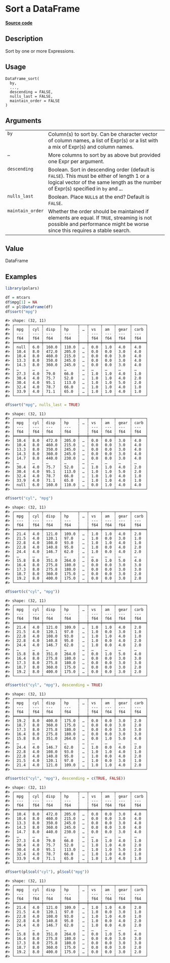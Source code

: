 

# Sort a DataFrame

[**Source code**](https://github.com/pola-rs/r-polars/tree/main/R/dataframe__frame.R#L677)

## Description

Sort by one or more Expressions.

## Usage

<pre><code class='language-R'>DataFrame_sort(
  by,
  ...,
  descending = FALSE,
  nulls_last = FALSE,
  maintain_order = FALSE
)
</code></pre>

## Arguments

<table>
<tr>
<td style="white-space: nowrap; font-family: monospace; vertical-align: top">
<code id="DataFrame_sort_:_by">by</code>
</td>
<td>
Column(s) to sort by. Can be character vector of column names, a list of
Expr(s) or a list with a mix of Expr(s) and column names.
</td>
</tr>
<tr>
<td style="white-space: nowrap; font-family: monospace; vertical-align: top">
<code id="DataFrame_sort_:_...">…</code>
</td>
<td>
More columns to sort by as above but provided one Expr per argument.
</td>
</tr>
<tr>
<td style="white-space: nowrap; font-family: monospace; vertical-align: top">
<code id="DataFrame_sort_:_descending">descending</code>
</td>
<td>
Boolean. Sort in descending order (default is <code>FALSE</code>). This
must be either of length 1 or a logical vector of the same length as the
number of Expr(s) specified in <code>by</code> and <code>…</code>.
</td>
</tr>
<tr>
<td style="white-space: nowrap; font-family: monospace; vertical-align: top">
<code id="DataFrame_sort_:_nulls_last">nulls_last</code>
</td>
<td>
Boolean. Place <code>NULL</code>s at the end? Default is
<code>FALSE</code>.
</td>
</tr>
<tr>
<td style="white-space: nowrap; font-family: monospace; vertical-align: top">
<code id="DataFrame_sort_:_maintain_order">maintain_order</code>
</td>
<td>
Whether the order should be maintained if elements are equal. If
<code>TRUE</code>, streaming is not possible and performance might be
worse since this requires a stable search.
</td>
</tr>
</table>

## Value

DataFrame

## Examples

``` r
library(polars)

df = mtcars
df$mpg[1] = NA
df = pl$DataFrame(df)
df$sort("mpg")
```

    #> shape: (32, 11)
    #> ┌──────┬─────┬───────┬───────┬───┬─────┬─────┬──────┬──────┐
    #> │ mpg  ┆ cyl ┆ disp  ┆ hp    ┆ … ┆ vs  ┆ am  ┆ gear ┆ carb │
    #> │ ---  ┆ --- ┆ ---   ┆ ---   ┆   ┆ --- ┆ --- ┆ ---  ┆ ---  │
    #> │ f64  ┆ f64 ┆ f64   ┆ f64   ┆   ┆ f64 ┆ f64 ┆ f64  ┆ f64  │
    #> ╞══════╪═════╪═══════╪═══════╪═══╪═════╪═════╪══════╪══════╡
    #> │ null ┆ 6.0 ┆ 160.0 ┆ 110.0 ┆ … ┆ 0.0 ┆ 1.0 ┆ 4.0  ┆ 4.0  │
    #> │ 10.4 ┆ 8.0 ┆ 472.0 ┆ 205.0 ┆ … ┆ 0.0 ┆ 0.0 ┆ 3.0  ┆ 4.0  │
    #> │ 10.4 ┆ 8.0 ┆ 460.0 ┆ 215.0 ┆ … ┆ 0.0 ┆ 0.0 ┆ 3.0  ┆ 4.0  │
    #> │ 13.3 ┆ 8.0 ┆ 350.0 ┆ 245.0 ┆ … ┆ 0.0 ┆ 0.0 ┆ 3.0  ┆ 4.0  │
    #> │ 14.3 ┆ 8.0 ┆ 360.0 ┆ 245.0 ┆ … ┆ 0.0 ┆ 0.0 ┆ 3.0  ┆ 4.0  │
    #> │ …    ┆ …   ┆ …     ┆ …     ┆ … ┆ …   ┆ …   ┆ …    ┆ …    │
    #> │ 27.3 ┆ 4.0 ┆ 79.0  ┆ 66.0  ┆ … ┆ 1.0 ┆ 1.0 ┆ 4.0  ┆ 1.0  │
    #> │ 30.4 ┆ 4.0 ┆ 75.7  ┆ 52.0  ┆ … ┆ 1.0 ┆ 1.0 ┆ 4.0  ┆ 2.0  │
    #> │ 30.4 ┆ 4.0 ┆ 95.1  ┆ 113.0 ┆ … ┆ 1.0 ┆ 1.0 ┆ 5.0  ┆ 2.0  │
    #> │ 32.4 ┆ 4.0 ┆ 78.7  ┆ 66.0  ┆ … ┆ 1.0 ┆ 1.0 ┆ 4.0  ┆ 1.0  │
    #> │ 33.9 ┆ 4.0 ┆ 71.1  ┆ 65.0  ┆ … ┆ 1.0 ┆ 1.0 ┆ 4.0  ┆ 1.0  │
    #> └──────┴─────┴───────┴───────┴───┴─────┴─────┴──────┴──────┘

``` r
df$sort("mpg", nulls_last = TRUE)
```

    #> shape: (32, 11)
    #> ┌──────┬─────┬───────┬───────┬───┬─────┬─────┬──────┬──────┐
    #> │ mpg  ┆ cyl ┆ disp  ┆ hp    ┆ … ┆ vs  ┆ am  ┆ gear ┆ carb │
    #> │ ---  ┆ --- ┆ ---   ┆ ---   ┆   ┆ --- ┆ --- ┆ ---  ┆ ---  │
    #> │ f64  ┆ f64 ┆ f64   ┆ f64   ┆   ┆ f64 ┆ f64 ┆ f64  ┆ f64  │
    #> ╞══════╪═════╪═══════╪═══════╪═══╪═════╪═════╪══════╪══════╡
    #> │ 10.4 ┆ 8.0 ┆ 472.0 ┆ 205.0 ┆ … ┆ 0.0 ┆ 0.0 ┆ 3.0  ┆ 4.0  │
    #> │ 10.4 ┆ 8.0 ┆ 460.0 ┆ 215.0 ┆ … ┆ 0.0 ┆ 0.0 ┆ 3.0  ┆ 4.0  │
    #> │ 13.3 ┆ 8.0 ┆ 350.0 ┆ 245.0 ┆ … ┆ 0.0 ┆ 0.0 ┆ 3.0  ┆ 4.0  │
    #> │ 14.3 ┆ 8.0 ┆ 360.0 ┆ 245.0 ┆ … ┆ 0.0 ┆ 0.0 ┆ 3.0  ┆ 4.0  │
    #> │ 14.7 ┆ 8.0 ┆ 440.0 ┆ 230.0 ┆ … ┆ 0.0 ┆ 0.0 ┆ 3.0  ┆ 4.0  │
    #> │ …    ┆ …   ┆ …     ┆ …     ┆ … ┆ …   ┆ …   ┆ …    ┆ …    │
    #> │ 30.4 ┆ 4.0 ┆ 75.7  ┆ 52.0  ┆ … ┆ 1.0 ┆ 1.0 ┆ 4.0  ┆ 2.0  │
    #> │ 30.4 ┆ 4.0 ┆ 95.1  ┆ 113.0 ┆ … ┆ 1.0 ┆ 1.0 ┆ 5.0  ┆ 2.0  │
    #> │ 32.4 ┆ 4.0 ┆ 78.7  ┆ 66.0  ┆ … ┆ 1.0 ┆ 1.0 ┆ 4.0  ┆ 1.0  │
    #> │ 33.9 ┆ 4.0 ┆ 71.1  ┆ 65.0  ┆ … ┆ 1.0 ┆ 1.0 ┆ 4.0  ┆ 1.0  │
    #> │ null ┆ 6.0 ┆ 160.0 ┆ 110.0 ┆ … ┆ 0.0 ┆ 1.0 ┆ 4.0  ┆ 4.0  │
    #> └──────┴─────┴───────┴───────┴───┴─────┴─────┴──────┴──────┘

``` r
df$sort("cyl", "mpg")
```

    #> shape: (32, 11)
    #> ┌──────┬─────┬───────┬───────┬───┬─────┬─────┬──────┬──────┐
    #> │ mpg  ┆ cyl ┆ disp  ┆ hp    ┆ … ┆ vs  ┆ am  ┆ gear ┆ carb │
    #> │ ---  ┆ --- ┆ ---   ┆ ---   ┆   ┆ --- ┆ --- ┆ ---  ┆ ---  │
    #> │ f64  ┆ f64 ┆ f64   ┆ f64   ┆   ┆ f64 ┆ f64 ┆ f64  ┆ f64  │
    #> ╞══════╪═════╪═══════╪═══════╪═══╪═════╪═════╪══════╪══════╡
    #> │ 21.4 ┆ 4.0 ┆ 121.0 ┆ 109.0 ┆ … ┆ 1.0 ┆ 1.0 ┆ 4.0  ┆ 2.0  │
    #> │ 21.5 ┆ 4.0 ┆ 120.1 ┆ 97.0  ┆ … ┆ 1.0 ┆ 0.0 ┆ 3.0  ┆ 1.0  │
    #> │ 22.8 ┆ 4.0 ┆ 108.0 ┆ 93.0  ┆ … ┆ 1.0 ┆ 1.0 ┆ 4.0  ┆ 1.0  │
    #> │ 22.8 ┆ 4.0 ┆ 140.8 ┆ 95.0  ┆ … ┆ 1.0 ┆ 0.0 ┆ 4.0  ┆ 2.0  │
    #> │ 24.4 ┆ 4.0 ┆ 146.7 ┆ 62.0  ┆ … ┆ 1.0 ┆ 0.0 ┆ 4.0  ┆ 2.0  │
    #> │ …    ┆ …   ┆ …     ┆ …     ┆ … ┆ …   ┆ …   ┆ …    ┆ …    │
    #> │ 15.8 ┆ 8.0 ┆ 351.0 ┆ 264.0 ┆ … ┆ 0.0 ┆ 1.0 ┆ 5.0  ┆ 4.0  │
    #> │ 16.4 ┆ 8.0 ┆ 275.8 ┆ 180.0 ┆ … ┆ 0.0 ┆ 0.0 ┆ 3.0  ┆ 3.0  │
    #> │ 17.3 ┆ 8.0 ┆ 275.8 ┆ 180.0 ┆ … ┆ 0.0 ┆ 0.0 ┆ 3.0  ┆ 3.0  │
    #> │ 18.7 ┆ 8.0 ┆ 360.0 ┆ 175.0 ┆ … ┆ 0.0 ┆ 0.0 ┆ 3.0  ┆ 2.0  │
    #> │ 19.2 ┆ 8.0 ┆ 400.0 ┆ 175.0 ┆ … ┆ 0.0 ┆ 0.0 ┆ 3.0  ┆ 2.0  │
    #> └──────┴─────┴───────┴───────┴───┴─────┴─────┴──────┴──────┘

``` r
df$sort(c("cyl", "mpg"))
```

    #> shape: (32, 11)
    #> ┌──────┬─────┬───────┬───────┬───┬─────┬─────┬──────┬──────┐
    #> │ mpg  ┆ cyl ┆ disp  ┆ hp    ┆ … ┆ vs  ┆ am  ┆ gear ┆ carb │
    #> │ ---  ┆ --- ┆ ---   ┆ ---   ┆   ┆ --- ┆ --- ┆ ---  ┆ ---  │
    #> │ f64  ┆ f64 ┆ f64   ┆ f64   ┆   ┆ f64 ┆ f64 ┆ f64  ┆ f64  │
    #> ╞══════╪═════╪═══════╪═══════╪═══╪═════╪═════╪══════╪══════╡
    #> │ 21.4 ┆ 4.0 ┆ 121.0 ┆ 109.0 ┆ … ┆ 1.0 ┆ 1.0 ┆ 4.0  ┆ 2.0  │
    #> │ 21.5 ┆ 4.0 ┆ 120.1 ┆ 97.0  ┆ … ┆ 1.0 ┆ 0.0 ┆ 3.0  ┆ 1.0  │
    #> │ 22.8 ┆ 4.0 ┆ 108.0 ┆ 93.0  ┆ … ┆ 1.0 ┆ 1.0 ┆ 4.0  ┆ 1.0  │
    #> │ 22.8 ┆ 4.0 ┆ 140.8 ┆ 95.0  ┆ … ┆ 1.0 ┆ 0.0 ┆ 4.0  ┆ 2.0  │
    #> │ 24.4 ┆ 4.0 ┆ 146.7 ┆ 62.0  ┆ … ┆ 1.0 ┆ 0.0 ┆ 4.0  ┆ 2.0  │
    #> │ …    ┆ …   ┆ …     ┆ …     ┆ … ┆ …   ┆ …   ┆ …    ┆ …    │
    #> │ 15.8 ┆ 8.0 ┆ 351.0 ┆ 264.0 ┆ … ┆ 0.0 ┆ 1.0 ┆ 5.0  ┆ 4.0  │
    #> │ 16.4 ┆ 8.0 ┆ 275.8 ┆ 180.0 ┆ … ┆ 0.0 ┆ 0.0 ┆ 3.0  ┆ 3.0  │
    #> │ 17.3 ┆ 8.0 ┆ 275.8 ┆ 180.0 ┆ … ┆ 0.0 ┆ 0.0 ┆ 3.0  ┆ 3.0  │
    #> │ 18.7 ┆ 8.0 ┆ 360.0 ┆ 175.0 ┆ … ┆ 0.0 ┆ 0.0 ┆ 3.0  ┆ 2.0  │
    #> │ 19.2 ┆ 8.0 ┆ 400.0 ┆ 175.0 ┆ … ┆ 0.0 ┆ 0.0 ┆ 3.0  ┆ 2.0  │
    #> └──────┴─────┴───────┴───────┴───┴─────┴─────┴──────┴──────┘

``` r
df$sort(c("cyl", "mpg"), descending = TRUE)
```

    #> shape: (32, 11)
    #> ┌──────┬─────┬───────┬───────┬───┬─────┬─────┬──────┬──────┐
    #> │ mpg  ┆ cyl ┆ disp  ┆ hp    ┆ … ┆ vs  ┆ am  ┆ gear ┆ carb │
    #> │ ---  ┆ --- ┆ ---   ┆ ---   ┆   ┆ --- ┆ --- ┆ ---  ┆ ---  │
    #> │ f64  ┆ f64 ┆ f64   ┆ f64   ┆   ┆ f64 ┆ f64 ┆ f64  ┆ f64  │
    #> ╞══════╪═════╪═══════╪═══════╪═══╪═════╪═════╪══════╪══════╡
    #> │ 19.2 ┆ 8.0 ┆ 400.0 ┆ 175.0 ┆ … ┆ 0.0 ┆ 0.0 ┆ 3.0  ┆ 2.0  │
    #> │ 18.7 ┆ 8.0 ┆ 360.0 ┆ 175.0 ┆ … ┆ 0.0 ┆ 0.0 ┆ 3.0  ┆ 2.0  │
    #> │ 17.3 ┆ 8.0 ┆ 275.8 ┆ 180.0 ┆ … ┆ 0.0 ┆ 0.0 ┆ 3.0  ┆ 3.0  │
    #> │ 16.4 ┆ 8.0 ┆ 275.8 ┆ 180.0 ┆ … ┆ 0.0 ┆ 0.0 ┆ 3.0  ┆ 3.0  │
    #> │ 15.8 ┆ 8.0 ┆ 351.0 ┆ 264.0 ┆ … ┆ 0.0 ┆ 1.0 ┆ 5.0  ┆ 4.0  │
    #> │ …    ┆ …   ┆ …     ┆ …     ┆ … ┆ …   ┆ …   ┆ …    ┆ …    │
    #> │ 24.4 ┆ 4.0 ┆ 146.7 ┆ 62.0  ┆ … ┆ 1.0 ┆ 0.0 ┆ 4.0  ┆ 2.0  │
    #> │ 22.8 ┆ 4.0 ┆ 108.0 ┆ 93.0  ┆ … ┆ 1.0 ┆ 1.0 ┆ 4.0  ┆ 1.0  │
    #> │ 22.8 ┆ 4.0 ┆ 140.8 ┆ 95.0  ┆ … ┆ 1.0 ┆ 0.0 ┆ 4.0  ┆ 2.0  │
    #> │ 21.5 ┆ 4.0 ┆ 120.1 ┆ 97.0  ┆ … ┆ 1.0 ┆ 0.0 ┆ 3.0  ┆ 1.0  │
    #> │ 21.4 ┆ 4.0 ┆ 121.0 ┆ 109.0 ┆ … ┆ 1.0 ┆ 1.0 ┆ 4.0  ┆ 2.0  │
    #> └──────┴─────┴───────┴───────┴───┴─────┴─────┴──────┴──────┘

``` r
df$sort(c("cyl", "mpg"), descending = c(TRUE, FALSE))
```

    #> shape: (32, 11)
    #> ┌──────┬─────┬───────┬───────┬───┬─────┬─────┬──────┬──────┐
    #> │ mpg  ┆ cyl ┆ disp  ┆ hp    ┆ … ┆ vs  ┆ am  ┆ gear ┆ carb │
    #> │ ---  ┆ --- ┆ ---   ┆ ---   ┆   ┆ --- ┆ --- ┆ ---  ┆ ---  │
    #> │ f64  ┆ f64 ┆ f64   ┆ f64   ┆   ┆ f64 ┆ f64 ┆ f64  ┆ f64  │
    #> ╞══════╪═════╪═══════╪═══════╪═══╪═════╪═════╪══════╪══════╡
    #> │ 10.4 ┆ 8.0 ┆ 472.0 ┆ 205.0 ┆ … ┆ 0.0 ┆ 0.0 ┆ 3.0  ┆ 4.0  │
    #> │ 10.4 ┆ 8.0 ┆ 460.0 ┆ 215.0 ┆ … ┆ 0.0 ┆ 0.0 ┆ 3.0  ┆ 4.0  │
    #> │ 13.3 ┆ 8.0 ┆ 350.0 ┆ 245.0 ┆ … ┆ 0.0 ┆ 0.0 ┆ 3.0  ┆ 4.0  │
    #> │ 14.3 ┆ 8.0 ┆ 360.0 ┆ 245.0 ┆ … ┆ 0.0 ┆ 0.0 ┆ 3.0  ┆ 4.0  │
    #> │ 14.7 ┆ 8.0 ┆ 440.0 ┆ 230.0 ┆ … ┆ 0.0 ┆ 0.0 ┆ 3.0  ┆ 4.0  │
    #> │ …    ┆ …   ┆ …     ┆ …     ┆ … ┆ …   ┆ …   ┆ …    ┆ …    │
    #> │ 27.3 ┆ 4.0 ┆ 79.0  ┆ 66.0  ┆ … ┆ 1.0 ┆ 1.0 ┆ 4.0  ┆ 1.0  │
    #> │ 30.4 ┆ 4.0 ┆ 75.7  ┆ 52.0  ┆ … ┆ 1.0 ┆ 1.0 ┆ 4.0  ┆ 2.0  │
    #> │ 30.4 ┆ 4.0 ┆ 95.1  ┆ 113.0 ┆ … ┆ 1.0 ┆ 1.0 ┆ 5.0  ┆ 2.0  │
    #> │ 32.4 ┆ 4.0 ┆ 78.7  ┆ 66.0  ┆ … ┆ 1.0 ┆ 1.0 ┆ 4.0  ┆ 1.0  │
    #> │ 33.9 ┆ 4.0 ┆ 71.1  ┆ 65.0  ┆ … ┆ 1.0 ┆ 1.0 ┆ 4.0  ┆ 1.0  │
    #> └──────┴─────┴───────┴───────┴───┴─────┴─────┴──────┴──────┘

``` r
df$sort(pl$col("cyl"), pl$col("mpg"))
```

    #> shape: (32, 11)
    #> ┌──────┬─────┬───────┬───────┬───┬─────┬─────┬──────┬──────┐
    #> │ mpg  ┆ cyl ┆ disp  ┆ hp    ┆ … ┆ vs  ┆ am  ┆ gear ┆ carb │
    #> │ ---  ┆ --- ┆ ---   ┆ ---   ┆   ┆ --- ┆ --- ┆ ---  ┆ ---  │
    #> │ f64  ┆ f64 ┆ f64   ┆ f64   ┆   ┆ f64 ┆ f64 ┆ f64  ┆ f64  │
    #> ╞══════╪═════╪═══════╪═══════╪═══╪═════╪═════╪══════╪══════╡
    #> │ 21.4 ┆ 4.0 ┆ 121.0 ┆ 109.0 ┆ … ┆ 1.0 ┆ 1.0 ┆ 4.0  ┆ 2.0  │
    #> │ 21.5 ┆ 4.0 ┆ 120.1 ┆ 97.0  ┆ … ┆ 1.0 ┆ 0.0 ┆ 3.0  ┆ 1.0  │
    #> │ 22.8 ┆ 4.0 ┆ 108.0 ┆ 93.0  ┆ … ┆ 1.0 ┆ 1.0 ┆ 4.0  ┆ 1.0  │
    #> │ 22.8 ┆ 4.0 ┆ 140.8 ┆ 95.0  ┆ … ┆ 1.0 ┆ 0.0 ┆ 4.0  ┆ 2.0  │
    #> │ 24.4 ┆ 4.0 ┆ 146.7 ┆ 62.0  ┆ … ┆ 1.0 ┆ 0.0 ┆ 4.0  ┆ 2.0  │
    #> │ …    ┆ …   ┆ …     ┆ …     ┆ … ┆ …   ┆ …   ┆ …    ┆ …    │
    #> │ 15.8 ┆ 8.0 ┆ 351.0 ┆ 264.0 ┆ … ┆ 0.0 ┆ 1.0 ┆ 5.0  ┆ 4.0  │
    #> │ 16.4 ┆ 8.0 ┆ 275.8 ┆ 180.0 ┆ … ┆ 0.0 ┆ 0.0 ┆ 3.0  ┆ 3.0  │
    #> │ 17.3 ┆ 8.0 ┆ 275.8 ┆ 180.0 ┆ … ┆ 0.0 ┆ 0.0 ┆ 3.0  ┆ 3.0  │
    #> │ 18.7 ┆ 8.0 ┆ 360.0 ┆ 175.0 ┆ … ┆ 0.0 ┆ 0.0 ┆ 3.0  ┆ 2.0  │
    #> │ 19.2 ┆ 8.0 ┆ 400.0 ┆ 175.0 ┆ … ┆ 0.0 ┆ 0.0 ┆ 3.0  ┆ 2.0  │
    #> └──────┴─────┴───────┴───────┴───┴─────┴─────┴──────┴──────┘
